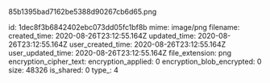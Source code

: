 85b1395bad7162be5388d90267cb6d65.png

id: 1dec8f3b6842402ebc073dd05fc1bf8b
mime: image/png
filename: 
created_time: 2020-08-26T23:12:55.164Z
updated_time: 2020-08-26T23:12:55.164Z
user_created_time: 2020-08-26T23:12:55.164Z
user_updated_time: 2020-08-26T23:12:55.164Z
file_extension: png
encryption_cipher_text: 
encryption_applied: 0
encryption_blob_encrypted: 0
size: 48326
is_shared: 0
type_: 4